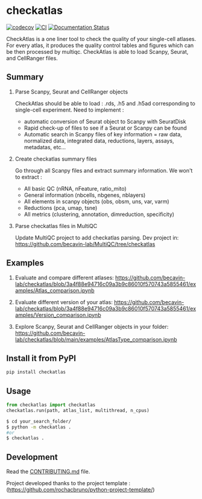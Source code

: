 
# checkatlas

[![codecov](https://codecov.io/gh/becavin-lab/checkatlas/branch/main/graph/badge.svg?token=checkatlas_token_here)](https://codecov.io/gh/becavin-lab/checkatlas)
[![CI](https://github.com/becavin-lab/checkatlas/actions/workflows/main.yml/badge.svg)](https://github.com/becavin-lab/checkatlas/actions/workflows/main.yml)
[![Documentation Status](https://readthedocs.org/projects/checkatlas/badge/?version=latest)](https://checkatlas.readthedocs.io/en/latest/?badge=latest)

CheckAtlas is a one liner tool to check the quality of your single-cell atlases. For every atlas, it produces the
quality control tables and figures which can be then processed by multiqc. CheckAtlas is able to load Scanpy, Seurat,
and CellRanger files.

## Summary

1. Parse Scanpy, Seurat and CellRanger objects
    
    CheckAtlas should be able to load : .rds, .h5 and .h5ad corresponding to single-cell experiment. Need to implement :
      - automatic conversion of Seurat object to Scanpy with SeuratDisk
      - Rapid check-up of files to see if a Seurat or Scanpy can be found
      - Automatic search in Scanpy files of key information = raw data, normalized data, integrated data, reductions, layers, assays, metadatas, etc...


2. Create checkatlas summary files
  
    Go through all Scanpy files and extract summary information. We won't to extract :

      - All basic QC (nRNA, nFeature, ratio_mito)
      - General information (nbcells, nbgenes, nblayers)
      - All elements in scanpy objects (obs, obsm, uns, var, varm)
      - Reductions (pca, umap, tsne)
      - All metrics (clustering, annotation, dimreduction, specificity)

3. Parse checkatlas files in MultiQC
  
    Update MultiQC project to add checkatlas parsing. Dev project in: https://github.com/becavin-lab/MultiQC/tree/checkatlas

## Examples

1. Evaluate and compare different atlases: https://github.com/becavin-lab/checkatlas/blob/3a4f88e94716c09a3b9c86010f570743a5855461/examples/Atlas_comparison.ipynb

2. Evaluate different version of your atlas: https://github.com/becavin-lab/checkatlas/blob/3a4f88e94716c09a3b9c86010f570743a5855461/examples/Version_comparison.ipynb

3. Explore Scanpy, Seurat and CellRanger objects in your folder: https://github.com/becavin-lab/checkatlas/blob/main/examples/AtlasType_comparison.ipynb



## Install it from PyPI

```bash
pip install checkatlas
```

## Usage

```py
from checkatlas import checkatlas
checkatlas.run(path, atlas_list, multithread, n_cpus)
```

```bash
$ cd your_search_folder/
$ python -m checkatlas .
#or
$ checkatlas .
```

## Development

Read the [CONTRIBUTING.md](CONTRIBUTING.md) file.

Project developed thanks to the project template : (https://github.com/rochacbruno/python-project-template/)

